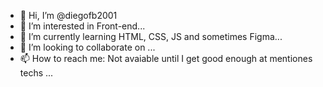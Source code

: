 - 👋 Hi, I’m @diegofb2001
- 👀 I’m interested in Front-end...
- 🌱 I’m currently learning HTML, CSS, JS and sometimes Figma...
- 💞️ I’m looking to collaborate on ...
- 📫 How to reach me: Not avaiable until I get good enough at mentiones techs ...

<!---
diegofb2001/diegofb2001 is a ✨ special ✨ repository because its `README.md` (this file) appears on your GitHub profile.
You can click the Preview link to take a look at your changes.
--->
